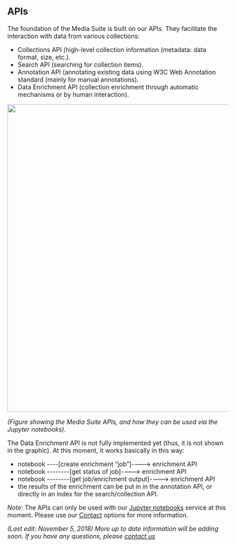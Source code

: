 APIs
---

The foundation of the Media Suite is built on our APIs. They facilitate the interaction with data from various collections:

- Collections API (high-level collection information (metadata: data format, size, etc.).
- Search API (searching for collection items).
- Annotation API (annotating existing data using W3C Web Annotation standard (mainly for manual annotations).
- Data Enrichment API (collection enrichment through automatic mechanisms or by human interaction).



<img src="https://github.com/CLARIAH/mediasuite-info/blob/master/docs/_images/apis.jpg?raw=true" width="700px" />



*(Figure showing the Media Suite APIs, and how they can be used via the Jupyter notebooks).*



The Data Enrichment API is not fully implemented yet (thus, it is not shown in the graphic). At this moment, it works basically in this way:

- notebook ----[create enrichment “job”]----> enrichment API
- notebook --------[get status of job]----> enrichment API
- notebook --------[get job/enrichment output]----> enrichment API
- the results of the enrichment can be put in in the annotation API, or directly in an index for the search/collection API.

*Note*: The APIs can only be used with our [Jupyter notebooks](<http://mediasuite.clariah.nl/documentation/howtos/jupyter-notebooks>) service at this moment. Please use our [Contact](http://mediasuite.clariah.nl/contact) options for more information.



   *(Last edit: November 5, 2018)* *More up to date information will be adding soon. If you have any questions, please [contact us]( https://mediasuite.clariah.nl/contact )*